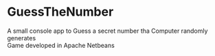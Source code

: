 # GuessTheNumber
A small console app to Guess a secret number tha Computer randomly generates\
Game developed in Apache Netbeans
